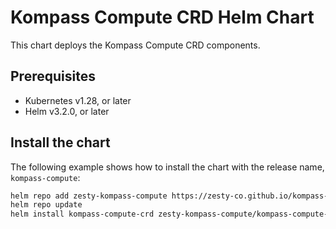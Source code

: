 # Kompass Compute CRD Helm Chart

This chart deploys the Kompass Compute CRD components.

## Prerequisites

-   Kubernetes v1.28, or later
-   Helm v3.2.0, or later

## Install the chart

The following example shows how to install the chart with the release name, `kompass-compute`:

```bash
helm repo add zesty-kompass-compute https://zesty-co.github.io/kompass-compute
helm repo update
helm install kompass-compute-crd zesty-kompass-compute/kompass-compute-crd --namespace zesty-system
```
